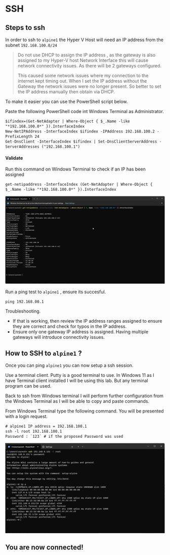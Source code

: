 # SSH 


## Steps to ssh

In order to ssh to `alpine1` the Hyper V Host will need an IP address from the subnet `192.168.100.0/24`



> Do not use DHCP to assign the IP address , as the gateway is also assigned to my Hyper-V host Network Interface this will cause network connectivity issues. As there will be 2 gateways configured.
>
> This caused some network issues where my connection to the internet kept timing out. When I set the IP address without the Gateway the network issues were no longer present. 
> So better to set the IP address manually then obtain via DHCP.

To make it easier you can use the PowerShell script below.

Paste the following PowerShell code int Windows Terminal as Administrator.

```
$ifindex=(Get-NetAdapter | Where-Object { $_.Name -like "*192.168.100.0*" }).InterfaceIndex
New-NetIPAddress -InterfaceIndex $ifindex -IPAddress 192.168.100.2 -PrefixLength 24
Get-DnsClient -InterfaceIndex $ifindex | Set-DnsClientServerAddress -ServerAddresses ("192.168.100.1")

```

#### Validate

Run this command on Windows Terminal to check if an IP has been assigned

```
get-netipaddress -InterfaceIndex (Get-NetAdapter | Where-Object { $_.Name -like "*192.168.100.0*" }).InterfaceIndex
```

![alt text](./../screenshots/Alpine1-screenshots/WindowsTerminal_checkIP.png)

Run a ping test to `alpine1` , ensure its succesful.

```
ping 192.168.00.1
```



Troubleshooting.

- If that is working, then review the IP address ranges assigned to ensure they are correct and check for typos in the IP address.
- Ensure only one gateway IP address is assigned. Having multiple gateways will introduce connectivity issues.

## How to SSH to `alpine1` ?

Once you can ping `alpine1` you can now setup a ssh session.

Use a terminal client. Putty is a good terminal to use.
In Windows 11 as I have Terminal client installed I will be using this lab.
But any terminal program can be used.

Back to ssh from Windows terminal
I will perform further configuration from the Windows Terminal as I will be able to copy and paste commands.

From Windows Terminal type the following command. You will be presented with a login request.

```
# alpine1 IP address = 192.168.100.1
ssh -l root 192.168.100.1
Password : `123` # if the proposed Password was used
```

![alt text](./../screenshots/Alpine1-screenshots/WindowsTerminal_ssh-alpine1.png)

## You are now connected!